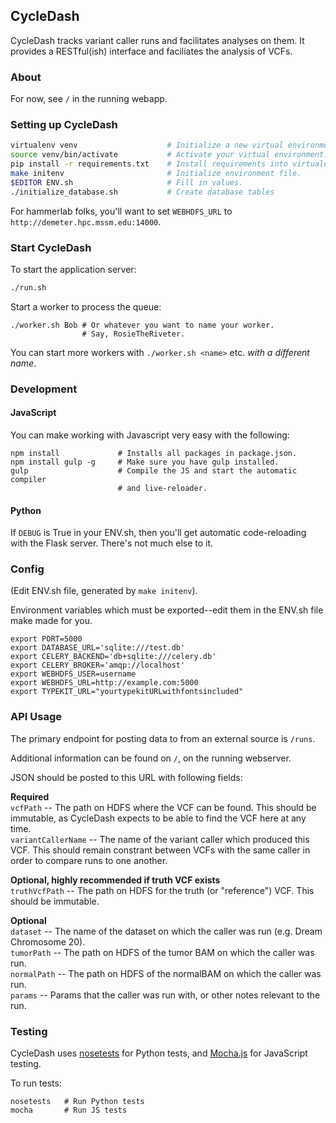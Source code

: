 ## CycleDash

CycleDash tracks variant caller runs and facilitates analyses on them. It
provides a RESTful(ish) interface and faciliates the analysis of VCFs.

### About

For now, see `/` in the running webapp.

### Setting up CycleDash

```bash
virtualenv venv                    # Initialize a new virtual environment.
source venv/bin/activate           # Activate your virtual environment.
pip install -r requirements.txt    # Install requirements into virtualenv.
make initenv                       # Initialize environment file.
$EDITOR ENV.sh                     # Fill in values.
./initialize_database.sh           # Create database tables
```

For hammerlab folks, you'll want to set `WEBHDFS_URL` to
`http://demeter.hpc.mssm.edu:14000`.

### Start CycleDash

To start the application server:

```bash
./run.sh
```

Start a worker to process the queue:

```
./worker.sh Bob # Or whatever you want to name your worker.
                # Say, RosieTheRiveter.
```

You can start more workers with `./worker.sh <name>` etc. *with a different
name*.

### Development


#### JavaScript

You can make working with Javascript very easy with the following:

```
npm install             # Installs all packages in package.json.
npm install gulp -g     # Make sure you have gulp installed.
gulp                    # Compile the JS and start the automatic compiler
                        # and live-reloader.
```

#### Python

If `DEBUG` is True in your ENV.sh, then you'll get automatic code-reloading with
the Flask server. There's not much else to it.

### Config

(Edit ENV.sh file, generated by `make initenv`).

Environment variables which must be exported--edit them in the ENV.sh file make
made for you.

```
export PORT=5000
export DATABASE_URL='sqlite:///test.db'
export CELERY_BACKEND='db+sqlite:///celery.db'
export CELERY_BROKER='amqp://localhost'
export WEBHDFS_USER=username
export WEBHDFS_URL=http://example.com:5000
export TYPEKIT_URL="yourtypekitURLwithfontsincluded"
```

### API Usage

The primary endpoint for posting data to from an external source is `/runs`.

Additional information can be found on `/`, on the running webserver.

JSON should be posted to this URL with following fields:

**Required**<br />
`vcfPath` -- The path on HDFS where the VCF can be found. This should be immutable, as CycleDash expects to be able to find the VCF here at any time.<br />
`variantCallerName` -- The name of the variant caller which produced this VCF. This should remain constrant between VCFs with the same caller in order to compare runs to one another.<br />

**Optional, highly recommended if truth VCF exists**<br />
`truthVcfPath` -- The path on HDFS for the truth (or "reference") VCF. This should be immutable.<br />

**Optional**<br />
`dataset` -- The name of the dataset on which the caller was run (e.g. Dream Chromosome 20).<br />
`tumorPath` -- The path on HDFS of the tumor BAM on which the caller was run.<br />
`normalPath` -- The path on HDFS of the normalBAM on which the caller was run.<br />
`params` -- Params that the caller was run with, or other notes relevant to the run.<br />


### Testing

CycleDash uses [nosetests](https://nose.readthedocs.org/en/latest/) for Python tests, and [Mocha.js](http://visionmedia.github.io/mocha/) for JavaScript testing.

To run tests:

```
nosetests   # Run Python tests
mocha       # Run JS tests
```
